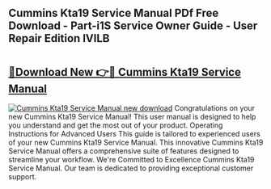 ## Cummins Kta19 Service Manual PDf Free Download - Part-i1S Service Owner Guide - User Repair Edition lVILB

# <h2><a href="http://bc19612.oget.top/?id=Cummins+Kta19+Service+Manual">🔗Download New 👉🔴 Cummins Kta19 Service Manual</a></h2>

[![Cummins Kta19 Service Manual new download](https://i.imgur.com/5g1atiW.png)](http://bc19612.oget.top/?id=Cummins+Kta19+Service+Manual)
Congratulations on your new Cummins Kta19 Service Manual! This user manual is designed to help you understand and get the most out of your product. Operating Instructions for Advanced Users This guide is tailored to experienced users of your new Cummins Kta19 Service Manual. This innovative Cummins Kta19 Service Manual offers a comprehensive suite of features designed to streamline your workflow. We're Committed to Excellence Cummins Kta19 Service Manual. Our team is dedicated to providing exceptional customer support.
